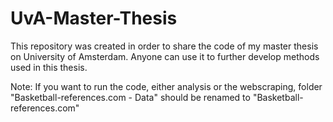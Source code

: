 # UvA-Master-Thesis
This repository was created in order to share the code of my master thesis on University of Amsterdam. Anyone can use it to further develop methods used in this thesis.

Note: If you want to run the code, either analysis or the webscraping, folder "Basketball-references.com - Data" should be renamed to "Basketball-references.com"

